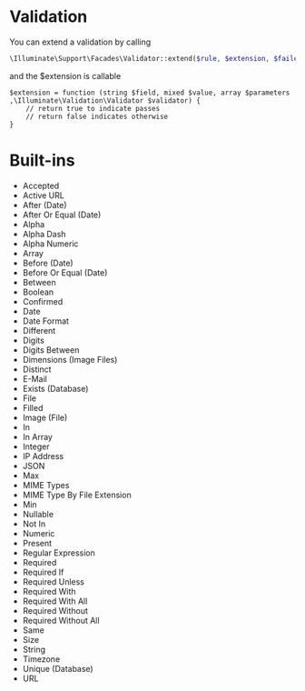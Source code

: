 # Validation

You can extend a validation by calling
```php
\Illuminate\Support\Facades\Validator::extend($rule, $extension, $failedMessage);
```

and the $extension is callable

```
$extension = function (string $field, mixed $value, array $parameters ,\Illuminate\Validation\Validator $validator) {
    // return true to indicate passes
    // return false indicates otherwise
}
```

# Built-ins
- Accepted
- Active URL
- After (Date)
- After Or Equal (Date)
- Alpha
- Alpha Dash
- Alpha Numeric
- Array
- Before (Date)
- Before Or Equal (Date)
- Between
- Boolean
- Confirmed
- Date
- Date Format
- Different
- Digits
- Digits Between
- Dimensions (Image Files)
- Distinct
- E-Mail
- Exists (Database)
- File
- Filled
- Image (File)
- In
- In Array
- Integer
- IP Address
- JSON
- Max
- MIME Types
- MIME Type By File Extension
- Min
- Nullable
- Not In
- Numeric
- Present
- Regular Expression
- Required
- Required If
- Required Unless
- Required With
- Required With All
- Required Without
- Required Without All
- Same
- Size
- String
- Timezone
- Unique (Database)
- URL